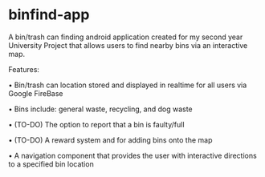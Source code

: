 # binfind-app

A bin/trash can finding android application created for my second year University Project that allows users to find nearby bins via an interactive map.

Features:

•	Bin/trash can location stored and displayed in realtime for all users via Google FireBase

•	Bins include: general waste, recycling, and dog waste

•	(TO-DO) The option to report that a bin is faulty/full

•	(TO-DO) A reward system and for adding bins onto the map

•	A navigation component that provides the user with interactive directions to a specified bin location 

